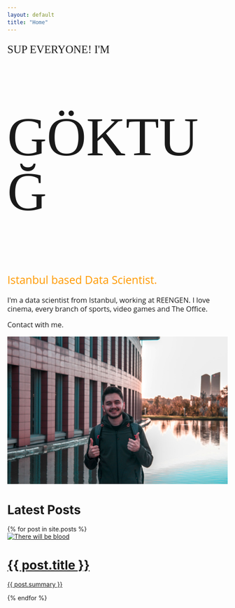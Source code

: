 ```yaml
---
layout: default
title: "Home"
---
```


<div class="main-banner">
   <!-- <div class="row align-items-center" style="width: 50%;margin: 0 auto;height:100%;"> -->
   <div class="row col-md-6 col-sm-12 align-items-center" style="margin: 0 auto;height:100%;">
      <div class="col-xl-8 col-xs-12 order-xl-1 order-2">
         <p style="font-family: 'Caveat', cursive; font-size: calc(20px + 0.52vw); line-height: 1;">SUP EVERYONE! I'M</p>
         <p style="font-family: 'Bebas Neue', cursive; font-size: calc(100px + 2.6vw); line-height: 1;">GÖKTUĞ</p>
         <p style="font-family: 'Open Sans', sans-serif; font-size: calc(20px + 0.52vw); line-height: 1; color: rgb(255,153,0,1);">Istanbul based Data Scientist.</p>
         <p style="font-family: 'Open Sans', sans-serif; font-size: calc(13px + 0.35vw); line-height: 1.2;">I'm a data scientist from Istanbul, working at REENGEN. I love cinema, every branch of sports, video games and The Office.</p>
         <p style="font-family: 'Open Sans', sans-serif; font-size: calc(13px + 0.35vw); line-height: 1.2;">Contact with me.</p>
      </div>
      <div class="col-xl-4 col-xs-12 order-1">
         <img class="img-pp rounded-circle" src="assets/img/profile.jpg" alt="">
      </div>
   </div>
</div>

<div class="row col-12 justify-content-center">
   <div class="col-md-6 col-sm-12 .ml-auto" style="width:100%">
      <h1 class="section-title">Latest Posts</h1>
      <div class="col-12 postcards">
         {% for post in site.posts %}
         <div class="col-12 postcard-container">
            <div class="row col-12">
               <a href="{{ post.url }}">
                  <div class="row postcard-image">
                     <div class="col-md-4 col-sm-12 .ml-auto">
                        <img class="postcard-image-img" src="{{ post.cover }}" alt="There will be blood" width="100%">
                     </div>
                  </div>
                  <div class="row col-12">
                     <div class="col-md-4 gradient-overlay"></div>
                     <div class="col-md-8">
                        <h1 class="postcard-text-title">{{ post.title }}</h1>
                        <p class="postcard-text-summary">{{ post.summary }}</p>
                     </div>
                  </div>
               </a>
            </div>
         </div>
         {% endfor %}
      </div>
   </div>
</div>